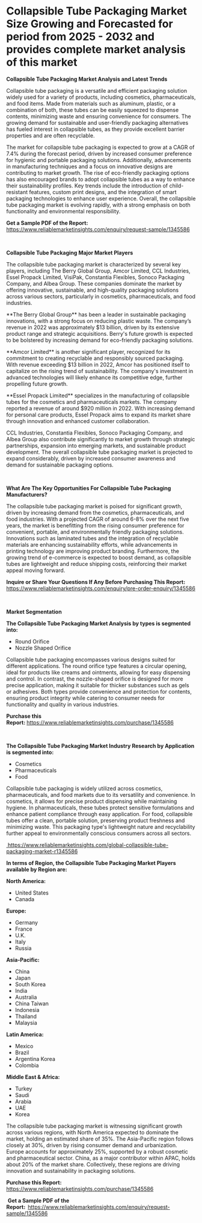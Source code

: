 <p><h1>Collapsible Tube Packaging Market Size Growing and Forecasted for period from 2025 - 2032 and provides complete market analysis of this market</h1></p><p><strong>Collapsible Tube Packaging Market Analysis and Latest Trends</strong></p>
<p><p>Collapsible tube packaging is a versatile and efficient packaging solution widely used for a variety of products, including cosmetics, pharmaceuticals, and food items. Made from materials such as aluminum, plastic, or a combination of both, these tubes can be easily squeezed to dispense contents, minimizing waste and ensuring convenience for consumers. The growing demand for sustainable and user-friendly packaging alternatives has fueled interest in collapsible tubes, as they provide excellent barrier properties and are often recyclable.</p><p>The market for collapsible tube packaging is expected to grow at a CAGR of 7.4% during the forecast period, driven by increased consumer preference for hygienic and portable packaging solutions. Additionally, advancements in manufacturing techniques and a focus on innovative designs are contributing to market growth. The rise of eco-friendly packaging options has also encouraged brands to adopt collapsible tubes as a way to enhance their sustainability profiles. Key trends include the introduction of child-resistant features, custom print designs, and the integration of smart packaging technologies to enhance user experience. Overall, the collapsible tube packaging market is evolving rapidly, with a strong emphasis on both functionality and environmental responsibility.</p></p>
<p><strong>Get a Sample PDF of the Report:&nbsp;</strong> <a href="https://www.reliablemarketinsights.com/enquiry/request-sample/1345586?utm_campaign=3360&utm_medium=2&utm_source=Github&utm_content=ia&utm_term=19042025&utm_id=collapsible-tube-packaging">https://www.reliablemarketinsights.com/enquiry/request-sample/1345586</a></p>
<p>&nbsp;</p>
<p><strong>Collapsible Tube Packaging Major Market Players</strong></p>
<p><p>The collapsible tube packaging market is characterized by several key players, including The Berry Global Group, Amcor Limited, CCL Industries, Essel Propack Limited, VisiPak, Constantia Flexibles, Sonoco Packaging Company, and Albea Group. These companies dominate the market by offering innovative, sustainable, and high-quality packaging solutions across various sectors, particularly in cosmetics, pharmaceuticals, and food industries.</p><p>**The Berry Global Group** has been a leader in sustainable packaging innovations, with a strong focus on reducing plastic waste. The company’s revenue in 2022 was approximately $13 billion, driven by its extensive product range and strategic acquisitions. Berry's future growth is expected to be bolstered by increasing demand for eco-friendly packaging solutions.</p><p>**Amcor Limited** is another significant player, recognized for its commitment to creating recyclable and responsibly sourced packaging. With revenue exceeding $13 billion in 2022, Amcor has positioned itself to capitalize on the rising trend of sustainability. The company's investment in advanced technologies will likely enhance its competitive edge, further propelling future growth.</p><p>**Essel Propack Limited** specializes in the manufacturing of collapsible tubes for the cosmetics and pharmaceuticals markets. The company reported a revenue of around $920 million in 2022. With increasing demand for personal care products, Essel Propack aims to expand its market share through innovation and enhanced customer collaboration.</p><p>CCL Industries, Constantia Flexibles, Sonoco Packaging Company, and Albea Group also contribute significantly to market growth through strategic partnerships, expansion into emerging markets, and sustainable product development. The overall collapsible tube packaging market is projected to expand considerably, driven by increased consumer awareness and demand for sustainable packaging options.</p></p>
<p>&nbsp;</p>
<p><strong>What Are The Key Opportunities For Collapsible Tube Packaging Manufacturers?</strong></p>
<p><p>The collapsible tube packaging market is poised for significant growth, driven by increasing demand from the cosmetics, pharmaceuticals, and food industries. With a projected CAGR of around 6-8% over the next five years, the market is benefitting from the rising consumer preference for convenient, portable, and environmentally friendly packaging solutions. Innovations such as laminated tubes and the integration of recyclable materials are enhancing sustainability efforts, while advancements in printing technology are improving product branding. Furthermore, the growing trend of e-commerce is expected to boost demand, as collapsible tubes are lightweight and reduce shipping costs, reinforcing their market appeal moving forward.</p></p>
<p><strong>Inquire or Share Your Questions If Any Before Purchasing This Report:</strong> <a href="https://www.reliablemarketinsights.com/enquiry/pre-order-enquiry/1345586?utm_campaign=3360&utm_medium=2&utm_source=Github&utm_content=ia&utm_term=19042025&utm_id=collapsible-tube-packaging">https://www.reliablemarketinsights.com/enquiry/pre-order-enquiry/1345586</a></p>
<p>&nbsp;</p>
<p><strong>Market Segmentation</strong></p>
<p><strong>The Collapsible Tube Packaging Market Analysis by types is segmented into:</strong></p>
<p><ul><li>Round Orifice</li><li>Nozzle Shaped Orifice</li></ul></p>
<p><p>Collapsible tube packaging encompasses various designs suited for different applications. The round orifice type features a circular opening, ideal for products like creams and ointments, allowing for easy dispensing and control. In contrast, the nozzle-shaped orifice is designed for more precise application, making it suitable for thicker substances such as gels or adhesives. Both types provide convenience and protection for contents, ensuring product integrity while catering to consumer needs for functionality and quality in various industries.</p></p>
<p><strong>Purchase this Report:&nbsp;</strong><a href="https://www.reliablemarketinsights.com/purchase/1345586?utm_campaign=3360&utm_medium=2&utm_source=Github&utm_content=ia&utm_term=19042025&utm_id=collapsible-tube-packaging">https://www.reliablemarketinsights.com/purchase/1345586</a></p>
<p>&nbsp;</p>
<p><strong>The Collapsible Tube Packaging Market Industry Research by Application is segmented into:</strong></p>
<p><ul><li>Cosmetics</li><li>Pharmaceuticals</li><li>Food</li></ul></p>
<p><p>Collapsible tube packaging is widely utilized across cosmetics, pharmaceuticals, and food markets due to its versatility and convenience. In cosmetics, it allows for precise product dispensing while maintaining hygiene. In pharmaceuticals, these tubes protect sensitive formulations and enhance patient compliance through easy application. For food, collapsible tubes offer a clean, portable solution, preserving product freshness and minimizing waste. This packaging type's lightweight nature and recyclability further appeal to environmentally conscious consumers across all sectors.</p></p>
<p><a href="https://www.reliablemarketinsights.com/global-collapsible-tube-packaging-market-r1345586?utm_campaign=3360&utm_medium=2&utm_source=Github&utm_content=ia&utm_term=19042025&utm_id=collapsible-tube-packaging">&nbsp;https://www.reliablemarketinsights.com/global-collapsible-tube-packaging-market-r1345586</a></p>
<p><strong>In terms of Region, the Collapsible Tube Packaging Market Players available by Region are:</strong></p>
<p>
    <p> <strong> North America: </strong>
        <ul>
            <li>United States</li>
            <li>Canada</li>
        </ul>
        </p> 
    <p> <strong> Europe: </strong>
        <ul>
            <li>Germany</li>
            <li>France</li>
            <li>U.K.</li>
            <li>Italy</li>
            <li>Russia</li>
        </ul>
        </p> 
    <p> <strong> Asia-Pacific: </strong>
        <ul>
            <li>China</li>
            <li>Japan</li>
            <li>South Korea</li>
            <li>India</li>
            <li>Australia</li>
            <li>China Taiwan</li>
            <li>Indonesia</li>
            <li>Thailand</li>
            <li>Malaysia</li>
        </ul>
        </p> 
    <p> <strong> Latin America: </strong>
        <ul>
            <li>Mexico</li>
            <li>Brazil</li>
            <li>Argentina Korea</li>
            <li>Colombia</li>
        </ul>
        </p> 
    <p> <strong> Middle East & Africa: </strong>
        <ul>
            <li>Turkey</li>
            <li>Saudi</li>
            <li>Arabia</li>
            <li>UAE</li>
            <li>Korea</li>
        </ul>
    </p>
    </p>
<p><p>The collapsible tube packaging market is witnessing significant growth across various regions, with North America expected to dominate the market, holding an estimated share of 35%. The Asia-Pacific region follows closely at 30%, driven by rising consumer demand and urbanization. Europe accounts for approximately 25%, supported by a robust cosmetic and pharmaceutical sector. China, as a major contributor within APAC, holds about 20% of the market share. Collectively, these regions are driving innovation and sustainability in packaging solutions.</p></p>
<p><strong>Purchase this Report: </strong><a href="https://www.reliablemarketinsights.com/purchase/1345586?utm_campaign=3360&utm_medium=2&utm_source=Github&utm_content=ia&utm_term=19042025&utm_id=collapsible-tube-packaging">https://www.reliablemarketinsights.com/purchase/1345586</a></p>
<p>&nbsp;<strong>Get a Sample PDF of the Report:&nbsp;&nbsp;</strong><a href="https://www.reliablemarketinsights.com/enquiry/request-sample/1345586?utm_campaign=3360&utm_medium=2&utm_source=Github&utm_content=ia&utm_term=19042025&utm_id=collapsible-tube-packaging">https://www.reliablemarketinsights.com/enquiry/request-sample/1345586</a></p>
<p><strong></strong></p>
<p><p></p><p></p><p></p></p>